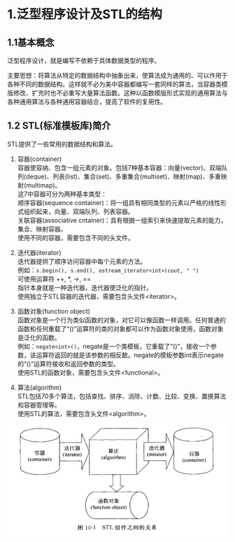 # 1.泛型程序设计及STL的结构

## 1.1基本概念

泛型程序设计，就是编写不依赖于具体数据类型的程序。

主要思想：将算法从特定的数据结构中抽象出来，使算法成为通用的、可以作用于各种不同的数据结构。这样就不必为美中容器都编写一套同样的算法，当容器类模版修改、扩充时也不必重写大量算法函数。这种以函数模版形式实现的通用算法与各种通用算法与各种通用容器结合，提高了软件的复用性。

## 1.2 STL(标准模板库)简介
STL提供了一些常用的数据结构和算法。

1. 容器(container)</br>
容器使容纳、包含一组元素的对象。包括7种基本容器：向量(vector)、双端队列(deque)、列表(list)、集合(set)、多重集合(multiset)、映射(map)、多重映射(multimap)。</br>
这7中容器可分为两种基本类型：</br>
    顺序容器(sequence container)：将一组具有相同类型的元素以严格的线性形式组织起来，向量、双端队列、列表容器。</br>
    关联容器(associative cntainer)：具有根据一组索引来快速提取元素的能力，集合、映射容器。</br>
    使用不同的容器，需要包含不同的头文件。

1. 迭代器(iterator)</br>
迭代器提供了顺序访问容器中每个元素的方法。</br>
例如：`s.begin(), s.end(), ostream_iterator<int>(cout, " ")`</br>
可使用运算符 ++, *, ->, ==</br>
指针本身就是一种迭代器，迭代器使泛化的指针。</br>
使用独立于STL容器的迭代器，需要包含头文件\<iterator>。

2. 函数对象(function object)</br>
函数对象是一个行为类似函数的对象，对它可以像函数一样调用。任何普通的函数和任何重载了“()”运算符的类的对象都可以作为函数对象使用，函数对象是泛化的函数。</br>
例如：`negate<int>()`，negate是一个类模板，它重载了“()”，接收一个参数，该运算符返回的就是该参数的相反数。negate的模板参数int表示negate的“()”运算符接收和返回参数的类型。</br>
使用STL的函数对象，需要包含头文件\<functional>。

3. 算法(algorithm)</br>
STL包括70多个算法，包括查找、排序、消除、计数、比较、变换、置换算法和容器管理等。</br>
使用STL的算法，需要包含头文件\<algorithm>。

![STL组件之间的关系](./img/10_1(STL组件之间的关系).png)